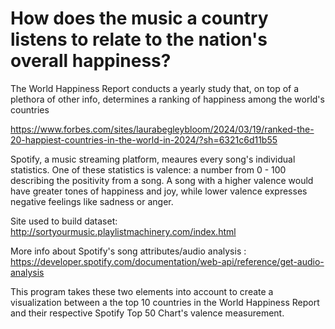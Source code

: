 <h1> How does the music a country listens to relate to the nation's overall happiness? </h1>

The World Happiness Report conducts a yearly study that, on top of a plethora of other info, determines a ranking of happiness among the world's countries

https://www.forbes.com/sites/laurabegleybloom/2024/03/19/ranked-the-20-happiest-countries-in-the-world-in-2024/?sh=6321c6d11b55

Spotify, a music streaming platform, meaures every song's individual statistics. One of these statistics is valence: a number from 0 - 100 describing the positivity from a song.
A song with a higher valence would have greater tones of happiness and joy, while lower valence expresses negative feelings like sadness or anger.

Site used to build dataset: http://sortyourmusic.playlistmachinery.com/index.html

More info about Spotify's song attributes/audio analysis : https://developer.spotify.com/documentation/web-api/reference/get-audio-analysis

This program takes these two elements into account to create a visualization between a the top 10 countries in the World Happiness Report and their respective Spotify Top 50 Chart's 
valence measurement.